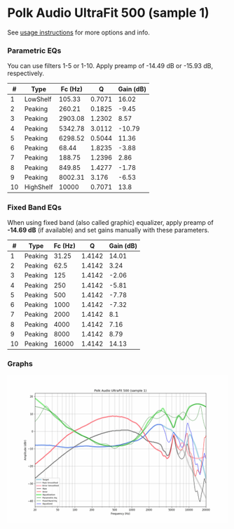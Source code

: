 # Polk Audio UltraFit 500 (sample 1)
See [usage instructions](https://github.com/jaakkopasanen/AutoEq#usage) for more options and info.

### Parametric EQs
You can use filters 1-5 or 1-10. Apply preamp of -14.49 dB or -15.93 dB, respectively.

|   # | Type      |   Fc (Hz) |      Q |   Gain (dB) |
|-----|-----------|-----------|--------|-------------|
|   1 | LowShelf  |    105.33 | 0.7071 |       16.02 |
|   2 | Peaking   |    260.21 | 0.1825 |       -9.45 |
|   3 | Peaking   |   2903.08 | 1.2302 |        8.57 |
|   4 | Peaking   |   5342.78 | 3.0112 |      -10.79 |
|   5 | Peaking   |   6298.52 | 0.5044 |       11.36 |
|   6 | Peaking   |     68.44 | 1.8235 |       -3.88 |
|   7 | Peaking   |    188.75 | 1.2396 |        2.86 |
|   8 | Peaking   |    849.85 | 1.4277 |       -1.78 |
|   9 | Peaking   |   8002.31 | 3.176  |       -6.53 |
|  10 | HighShelf |  10000    | 0.7071 |       13.8  |

### Fixed Band EQs
When using fixed band (also called graphic) equalizer, apply preamp of **-14.69 dB** (if available) and set gains manually with these parameters.

|   # | Type    |   Fc (Hz) |      Q |   Gain (dB) |
|-----|---------|-----------|--------|-------------|
|   1 | Peaking |     31.25 | 1.4142 |       14.01 |
|   2 | Peaking |     62.5  | 1.4142 |        3.24 |
|   3 | Peaking |    125    | 1.4142 |       -2.06 |
|   4 | Peaking |    250    | 1.4142 |       -5.81 |
|   5 | Peaking |    500    | 1.4142 |       -7.78 |
|   6 | Peaking |   1000    | 1.4142 |       -7.32 |
|   7 | Peaking |   2000    | 1.4142 |        8.1  |
|   8 | Peaking |   4000    | 1.4142 |        7.16 |
|   9 | Peaking |   8000    | 1.4142 |        8.79 |
|  10 | Peaking |  16000    | 1.4142 |       14.13 |

### Graphs
![](./Polk%20Audio%20UltraFit%20500%20(sample%201).png)
